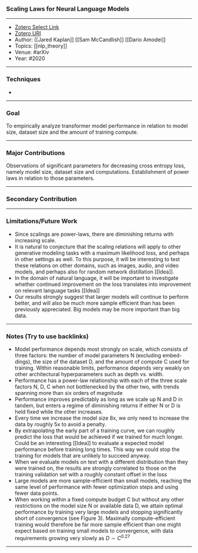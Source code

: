 ### Scaling Laws for Neural Language Models

---
- [Zotero Select Link](zotero://select/groups/2480461/items/AR8UUGFZ)
- [Zotero URI](https://www.zotero.org/groups/2480461/items/AR8UUGFZ)
- Author: [[Jared Kaplan]] [[Sam McCandlish]] [[Dario Amodei]]
- Topics: [[nlp_theory]]
- Venue: #arXiv 
- Year: #2020
---
### Techniques
- 
---
### Goal

To empirically analyze transformer model performance in relation to model size, dataset size and the amount of training compute.

---

### Major Contributions

Observations of significant parameters for decreasing cross entropy loss, namely model size, dataset size and computations. Establishment of power laws in relation to those parameters.

---

### Secondary Contribution
---

### Limitations/Future Work
- Since scalings are power-laws, there are diminishing returns with increasing scale.
- It is natural to conjecture that the scaling relations will apply to other generative modeling tasks with a maximum likelihood loss, and perhaps in other settings as well. To this purpose, it will be interesting to test these relations on other domains, such as images, audio, and video models, and perhaps also for random network distillation [[Idea]].
- In the domain of natural language, it will be important to investigate whether continued improvement on the loss translates into improvement on relevant language tasks [[Idea]]
- Our results strongly suggest that larger models will continue to perform better, and will also be much more sample efficient than has been previously appreciated. Big models may be more important than big data.
---

### Notes (Try to use backlinks)
- Model performance depends most strongly on scale, which consists of three factors: the number of model parameters N (excluding embed- dings), the size of the dataset D, and the amount of compute C used for training. Within reasonable limits, performance depends very weakly on other architectural hyperparameters such as depth vs. width.
- Performance has a power-law relationship with each of the three scale factors N, D, C when not bottlenecked by the other two, with trends spanning more than six orders of magnitude
- Performance improves predictably as long as we scale up N and D in tandem, but enters a regime of diminishing returns if either N or D is held fixed while the other increases.
- Every time we increase the model size 8x, we only need to increase the data by roughly 5x to avoid a penalty.
- By extrapolating the early part of a training curve, we can roughly predict the loss that would be achieved if we trained for much longer.  Could be an interesting [[Idea]] to evaluate a expected model performance before training long times. This way we could stop the training for models that are unlikely to succeed anyway.
- When we evaluate models on text with a different distribution than they were trained on, the results are strongly correlated to those on the training validation set with a roughly constant offset in the loss
- Large models are more sample-efficient than small models, reaching the same level of performance with fewer optimization steps and using fewer data points.
- When working within a fixed compute budget C but without any other restrictions on the model size N or available data D, we attain optimal performance by training very large models and stopping significantly short of convergence (see Figure 3). Maximally compute-efficient training would therefore be far more sample efficient than one might expect based on training small models to convergence, with data requirements growing very slowly as $D ∼ C^{0.27}$
---
